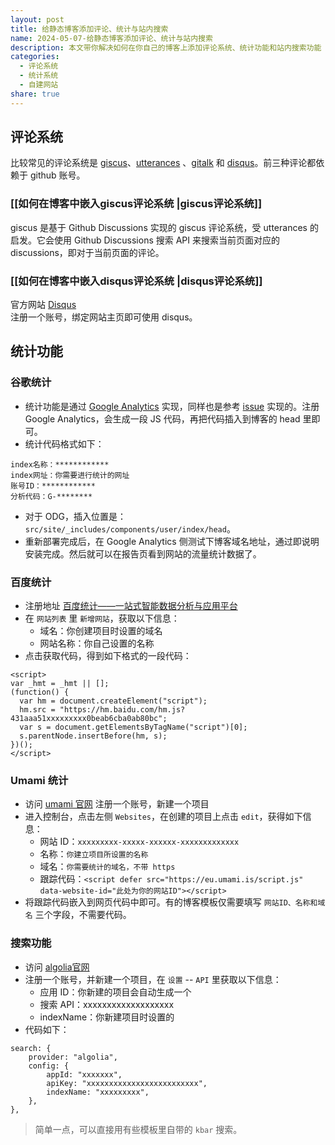 ```yaml
---  
layout: post  
title: 给静态博客添加评论、统计与站内搜索  
name: 2024-05-07-给静态博客添加评论、统计与站内搜索  
description: 本文带你解决如何在你自己的博客上添加评论系统、统计功能和站内搜索功能  
categories:  
  - 评论系统  
  - 统计系统  
  - 自建网站  
share: true  
---  
```

  
## 评论系统  
  
比较常见的评论系统是 [giscus](https://giscus.app/zh-CN)、[utterances](https://utteranc.es/) 、[gitalk](https://github.com/gitalk/gitalk) 和 [disqus](https://disqus.com/)。前三种评论都依赖于 github 账号。  
  
### [[如何在博客中嵌入giscus评论系统 |giscus评论系统]]  
  
giscus 是基于 Github Discussions 实现的 giscus 评论系统，受 utterances 的启发。它会使用 Github Discussions 搜索 API 来搜索当前页面对应的 discussions，即对于当前页面的评论。  
  
### [[如何在博客中嵌入disqus评论系统 |disqus评论系统]]  
  
官方网站 [Disqus](https://disqus.com/)    
注册一个账号，绑定网站主页即可使用 disqus。  
  
## 统计功能  
  
### 谷歌统计  
  
- 统计功能是通过 [Google Analytics](https://tagmanager.google.com/?hl=zh-cn#/home) 实现，同样也是参考 [issue](https://github.com/oleeskild/obsidian-digital-garden/discussions/195) 实现的。注册 Google Analytics，会生成一段 JS 代码，再把代码插入到博客的 head 里即可。  
- 统计代码格式如下：  
  
```  
index名称：************  
index网址：你需要进行统计的网址  
账号ID：************  
分析代码：G-********  
```   
  
- 对于 ODG，插入位置是：`src/site/_includes/components/user/index/head`。  
- 重新部署完成后，在 Google Analytics 侧测试下博客域名地址，通过即说明安装完成。然后就可以在报告页看到网站的流量统计数据了。  
  
### 百度统计  
  
- 注册地址 [百度统计——一站式智能数据分析与应用平台](https://tongji.baidu.com/web5/10000624790/welcome/login)  
- 在 `网站列表` 里 `新增网站`，获取以下信息：  
	- 域名：你创建项目时设置的域名  
	- 网站名称：你自己设置的名称  
- 点击获取代码，得到如下格式的一段代码：  
  
```  
<script>  
var _hmt = _hmt || [];  
(function() {  
  var hm = document.createElement("script");  
  hm.src = "https://hm.baidu.com/hm.js?431aaa51xxxxxxxxx0beab6cba0ab80bc";  
  var s = document.getElementsByTagName("script")[0];   
  s.parentNode.insertBefore(hm, s);  
})();  
</script>  
```  
  
### Umami 统计  
  
- 访问 [umami 官网](https://cloud.umami.is) 注册一个账号，新建一个项目  
- 进入控制台，点击左侧 `Websites`，在创建的项目上点击 `edit`，获得如下信息：  
	- 网站 ID：`xxxxxxxxx-xxxxx-xxxxxx-xxxxxxxxxxxxx`  
	- 名称：`你建立项目所设置的名称`  
	- 域名：`你需要统计的域名，不带 https`  
	- 跟踪代码：`<script defer src="https://eu.umami.is/script.js" data-website-id="此处为你的网站ID"></script>`  
- 将跟踪代码嵌入到网页代码中即可。有的博客模板仅需要填写 `网站ID、名称和域名` 三个字段，不需要代码。  
  
### 搜索功能  
  
- 访问 [algolia官网](https://dashboard.algolia.com/)  
- 注册一个账号，并新建一个项目，在 `设置` -- `API` 里获取以下信息：  
	- 应用 ID：你新建的项目会自动生成一个  
	- 搜索 API：xxxxxxxxxxxxxxxxxxx  
	- indexName：你新建项目时设置的  
- 代码如下：  
  
```  
search: {  
	provider: "algolia",  
	config: {  
		appId: "xxxxxxx",  
		apiKey: "xxxxxxxxxxxxxxxxxxxxxxxxx",  
		indexName: "xxxxxxxxx",  
	},  
},  
```  
  
> 简单一点，可以直接用有些模板里自带的 `kbar` 搜索。  
